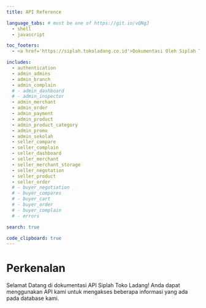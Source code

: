 ```yaml
---
title: API Reference

language_tabs: # must be one of https://git.io/vQNgJ
  - shell
  - javascript

toc_footers:
  - <a href='https://siplah.tokoladang.co.id'>Dokumentasi Oleh Siplah Toko Ladang</a>

includes:
  - authentication
  - admin_admins
  - admin_branch
  - admin_complain
  # - admin_dashboard
  # - admin_inspector
  - admin_merchant
  - admin_order
  - admin_payment
  - admin_product
  - admin_product_category
  - admin_promo
  - admin_sekolah
  - seller_compare
  - seller_complain
  - seller_dashboard
  - seller_merchant
  - seller_merchant_storage
  - seller_negotation
  - seller_product
  - seller_order
  # - buyer_negotiation
  # - buyer_compares
  # - buyer_cart
  # - buyer_order
  # - buyer_complain
  # - errors

search: true

code_clipboard: true
---
```


# Perkenalan

Selamat Datang di dokumentasi API Siplah Toko Ladang! Anda dapat menggunakan API kami untuk mengakses beberapa informasi yang ada pada database kami.
